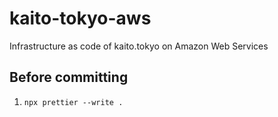 # kaito-tokyo-aws

Infrastructure as code of kaito.tokyo on Amazon Web Services

## Before committing

1. `npx prettier --write .`
